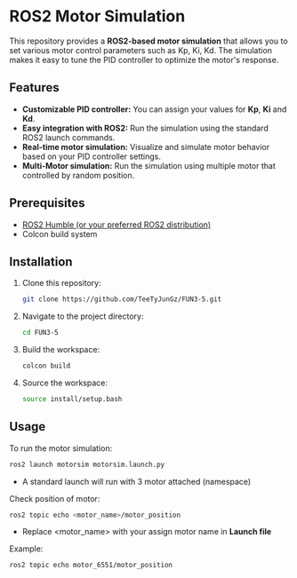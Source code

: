 # **ROS2 Motor Simulation**

This repository provides a **ROS2-based motor simulation** that allows you to set various motor control parameters such as Kp, Ki, Kd. The simulation makes it easy to tune the PID controller to optimize the motor's response.

## **Features**

- **Customizable PID controller:** You can assign your values for **Kp**, **Ki** and **Kd**.
- **Easy integration with ROS2:** Run the simulation using the standard ROS2 launch commands.
- **Real-time motor simulation:** Visualize and simulate motor behavior based on your PID controller settings.
- **Multi-Motor simulation:** Run the simulation using multiple motor that controlled by random position.

## **Prerequisites**

- [ROS2 Humble (or your preferred ROS2 distribution)](https://docs.ros.org/en/humble/Installation.html)
- Colcon build system

## **Installation**

1. Clone this repository:
   ```bash
   git clone https://github.com/TeeTyJunGz/FUN3-5.git
   ```
2. Navigate to the project directory:
   ```bash
   cd FUN3-5
   ```
3. Build the workspace:
   ```bash
   colcon build
   ```
4. Source the workspace:
   ```bash
   source install/setup.bash
   ```
   
## **Usage**
To run the motor simulation:
   ```bash
   ros2 launch motorsim motorsim.launch.py
   ```
- A standard launch will run with 3 motor attached (namespace)

Check position of motor:
   ```bash
   ros2 topic echo <motor_name>/motor_position
   ```
- Replace <motor_name> with your assign motor name in **Launch file**
   
Example:
   ```bash
   ros2 topic echo motor_6551/motor_position
   ```

